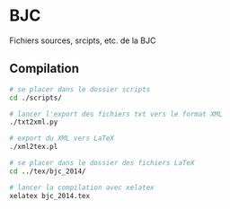 BJC
===

Fichiers sources, srcipts, etc. de la BJC

## Compilation

```bash
# se placer dans le dossier scripts
cd ./scripts/

# lancer l'export des fichiers txt vers le format XML
./txt2xml.py

# export du XML vers LaTeX
./xml2tex.pl

# se placer dans le dossier des fichiers LaTeX
cd ../tex/bjc_2014/

# lancer la compilation avec xelatex
xelatex bjc_2014.tex
```
